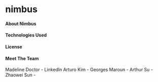 # nimbus


#### About Nimbus

#### Technologies Used



#### License

#### Meet The Team

Madeline Doctor - LinkedIn
Arturo Kim - 
Georges Maroun - 
Arthur Su - 
Zhaowei Sun - 
